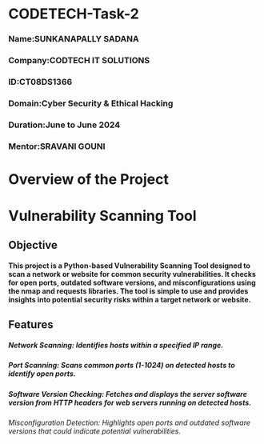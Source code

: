 # CODETECH-Task-2
### Name:SUNKANAPALLY SADANA
### Company:CODTECH IT SOLUTIONS
### ID:CT08DS1366
### Domain:Cyber Security & Ethical Hacking
### Duration:June to June 2024
### Mentor:SRAVANI GOUNI
# Overview of the Project
# Vulnerability Scanning Tool
## Objective
#### This project is a Python-based Vulnerability Scanning Tool designed to scan a network or website for common security vulnerabilities. It checks for open ports, outdated software versions, and misconfigurations using the nmap and requests libraries. The tool is simple to use and provides insights into potential security risks within a target network or website.

## Features
##### Network Scanning: Identifies hosts within a specified IP range.
##### Port Scanning: Scans common ports (1-1024) on detected hosts to identify open ports.
##### Software Version Checking: Fetches and displays the server software version from HTTP headers for web servers running on detected hosts.
###### Misconfiguration Detection: Highlights open ports and outdated software versions that could indicate potential vulnerabilities.
